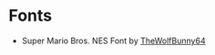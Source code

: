 # Fonts

- Super Mario Bros. NES Font by [TheWolfBunny64](https://www.deviantart.com/thewolfbunny64)
